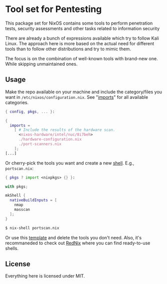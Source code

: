 # Tool set for Pentesting

This package set for NixOS contains some tools to perform penetration
tests, security assessments and other tasks related to information security

There are already a bunch of expressions available which try to follow Kali
Linux. The approach here is more based on the actual need for different tools
than to follow other distributions and try to mimic them.

The focus is on the combination of well-known tools with brand-new one. While skipping
unmaintained ones.

## Usage

Make the repo available on your machine and include the category/files you want in `/etc/nixos/configuration.nix`. See "[imports](https://fabaff.github.io/nix-security-box/imports)" for all available categories.

```nix
{ config, pkgs, ... }:

{
  imports =
    [ # Include the results of the hardware scan.
      <nixos-hardware/intel/nuc/8i7beh>
      ./hardware-configuration.nix
      ./port-scanners.nix
    ];
[...]
```

Or cherry-pick the tools you want and create a new [shell](https://nixos.wiki/wiki/Development_environment_with_nix-shell). E.g., `portscan.nix`:

```nix
{ pkgs ? import <nixpkgs> {} }:

with pkgs;

mkShell {
  nativeBuildInputs = [
    nmap
    masscan
  ];
}
```

```bash
$ nix-shell portscan.nix
````

Or use this [template](https://fabaff.github.io/nix-security-box/nstb-shell.nix) and delete the tools you don't need. Also, it's recommaneded to check out [RedNix](https://github.com/redcode-labs/RedNix) where you can find ready-to-use shells.

## License

Everything here is licensed under MIT.
